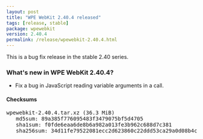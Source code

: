 ```yaml
---
layout: post
title: "WPE WebKit 2.40.4 released"
tags: [release, stable]
package: wpewebkit
version: 2.40.4
permalink: /release/wpewebkit-2.40.4.html
---
```


This is a bug fix release in the stable 2.40 series.

### What's new in WPE WebKit 2.40.4?

- Fix a bug in JavaScript reading variable arguments in a call.

#### Checksums

<pre>
wpewebkit-2.40.4.tar.xz (36.3 MiB)
   md5sum: 89a385f776095483f3479075bf5d4705
   sha1sum: f0fde6eaa6de8b6a982a013fe3b962c688d7c381
   sha256sum: 34d11fe79522081ecc2d623860c22ddd53ca29a0d08b4c0e55efbdc3e6a9435c
</pre>
